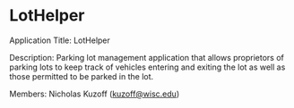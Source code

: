 # LotHelper
Application Title: LotHelper

Description: Parking lot management application that allows proprietors of parking lots to keep track of vehicles entering and exiting the lot as well as those permitted to be parked in the lot.

Members:
Nicholas Kuzoff (kuzoff@wisc.edu)
